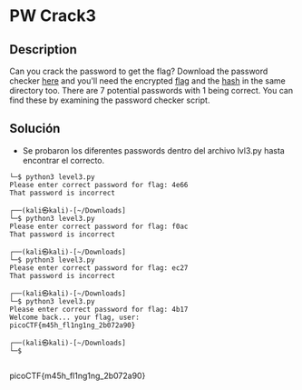 # PW Crack3

## Description
Can you crack the password to get the flag? Download the password checker [here](https://artifacts.picoctf.net/c/23/level3.py) and you'll need the encrypted [flag](https://artifacts.picoctf.net/c/23/level3.flag.txt.enc) and the [hash](https://artifacts.picoctf.net/c/23/level3.hash.bin) in the same directory too. There are 7 potential passwords with 1 being correct. You can find these by examining the password checker script.

## Solución
- Se probaron los diferentes passwords dentro del archivo lvl3.py hasta encontrar el correcto.

```
└─$ python3 level3.py
Please enter correct password for flag: 4e66
That password is incorrect
                                                                                    
┌──(kali㉿kali)-[~/Downloads]
└─$ python3 level3.py
Please enter correct password for flag: f0ac
That password is incorrect
                                                                                    
┌──(kali㉿kali)-[~/Downloads]
└─$ python3 level3.py
Please enter correct password for flag: ec27
That password is incorrect
                                                                                    
┌──(kali㉿kali)-[~/Downloads]
└─$ python3 level3.py
Please enter correct password for flag: 4b17    
Welcome back... your flag, user:
picoCTF{m45h_fl1ng1ng_2b072a90}
                                                                                    
┌──(kali㉿kali)-[~/Downloads]
└─$ 
                            
```

picoCTF{m45h_fl1ng1ng_2b072a90}